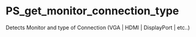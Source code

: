 # PS_get_monitor_connection_type


Detects Monitor and type of Connection (VGA | HDMI | DisplayPort | etc..)

